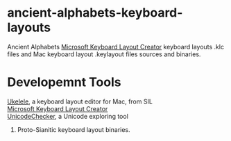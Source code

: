 # ancient-alphabets-keyboard-layouts

Ancient Alphabets [Microsoft Keyboard Layout Creator] keyboard layouts .klc files and Mac keyboard layout .keylayout files sources and binaries.

# Developemnt Tools

[Ukelele], a keyboard layout editor for Mac, from SIL  
[Microsoft Keyboard Layout Creator]  
[UnicodeChecker], a Unicode exploring tool  

[Microsoft Keyboard Layout Creator]: 
https://www.microsoft.com/en-us/download/details.aspx?id=10213
  
[list of MS locale IDs]: 
https://docs.microsoft.com/en-us/openspecs/windows_protocols/ms-lcid/63d3d639-7fd2-4afb-abbe-0d5b5551eef8
  
[Slides and notes from ATypI presentation]: 
https://blog.typekit.com/wp-content/uploads/2012/03/keyboard_layouts_annotated.pdf

[Blog Post]: https://blog.typekit.com/2012/03/06/on-keyboard-layouts/
[Ukelele]: https://software.sil.org/ukelele/
[UnicodeChecker]: https://earthlingsoft.net/UnicodeChecker/


1. Proto-Sianitic keyboard layout binaries. 